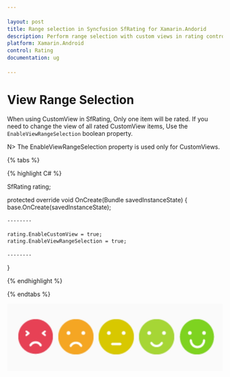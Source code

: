 ```yaml
---

layout: post
title: Range selection in Syncfusion SfRating for Xamarin.Andorid
description: Perform range selection with custom views in rating control
platform: Xamarin.Android
control: Rating
documentation: ug

---
```


# View Range Selection

When using CustomView in SfRating, Only one item will be rated. If you need to change the view of all rated CustomView items, Use the `EnableViewRangeSelection` boolean property.

N> The EnableViewRangeSelection property is used only for CustomViews. 

{% tabs %}

{% highlight C# %}

SfRating rating;

protected override void OnCreate(Bundle savedInstanceState)
{
    base.OnCreate(savedInstanceState);

    --------

    rating.EnableCustomView = true;
    rating.EnableViewRangeSelection = true;

    --------

}

{% endhighlight %}

{% endtabs %}

![SfRating EnableViewRangeSelection](images/enableviewrangeselection.png)
